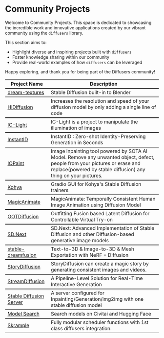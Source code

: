 <!--Copyright 2024 The HuggingFace Team. All rights reserved.

Licensed under the Apache License, Version 2.0 (the "License"); you may not use this file except in compliance with
the License. You may obtain a copy of the License at

http://www.apache.org/licenses/LICENSE-2.0

Unless required by applicable law or agreed to in writing, software distributed under the License is distributed on
an "AS IS" BASIS, WITHOUT WARRANTIES OR CONDITIONS OF ANY KIND, either express or implied. See the License for the
specific language governing permissions and limitations under the License.
-->

# Community Projects

Welcome to Community Projects. This space is dedicated to showcasing the incredible work and innovative applications created by our vibrant community using the `diffusers` library.

This section aims to:

- Highlight diverse and inspiring projects built with `diffusers`
- Foster knowledge sharing within our community
- Provide real-world examples of how `diffusers` can be leveraged

Happy exploring, and thank you for being part of the Diffusers community!

<table>
    <tr>
        <th>Project Name</th>
        <th>Description</th>
    </tr>
  <tr style="border-top: 2px solid black">
    <td><a href="https://github.com/carson-katri/dream-textures"> dream-textures </a></td>
    <td>Stable Diffusion built-in to Blender</td>
  </tr>
  <tr style="border-top: 2px solid black">
    <td><a href="https://github.com/megvii-research/HiDiffusion"> HiDiffusion </a></td>
    <td>Increases the resolution and speed of your diffusion model by only adding a single line of code</td>
  </tr>
  <tr style="border-top: 2px solid black">
    <td><a href="https://github.com/lllyasviel/IC-Light"> IC-Light </a></td>
    <td>IC-Light is a project to manipulate the illumination of images</td>
  </tr>
  <tr style="border-top: 2px solid black">
    <td><a href="https://github.com/InstantID/InstantID"> InstantID </a></td>
    <td>InstantID : Zero-shot Identity-Preserving Generation in Seconds</td>
  </tr>
  <tr style="border-top: 2px solid black">
    <td><a href="https://github.com/Sanster/IOPaint"> IOPaint </a></td>
    <td>Image inpainting tool powered by SOTA AI Model. Remove any unwanted object, defect, people from your pictures or erase and replace(powered by stable diffusion) any thing on your pictures.</td>
  </tr>
  <tr style="border-top: 2px solid black">
    <td><a href="https://github.com/bmaltais/kohya_ss"> Kohya </a></td>
    <td>Gradio GUI for Kohya's Stable Diffusion trainers</td>
  </tr>
  <tr style="border-top: 2px solid black">
    <td><a href="https://github.com/magic-research/magic-animate"> MagicAnimate </a></td>
    <td>MagicAnimate: Temporally Consistent Human Image Animation using Diffusion Model</td>
  </tr>
  <tr style="border-top: 2px solid black">
    <td><a href="https://github.com/levihsu/OOTDiffusion"> OOTDiffusion </a></td>
    <td>Outfitting Fusion based Latent Diffusion for Controllable Virtual Try-on</td>
  </tr>
  <tr style="border-top: 2px solid black">
    <td><a href="https://github.com/vladmandic/automatic"> SD.Next </a></td>
    <td>SD.Next: Advanced Implementation of Stable Diffusion and other Diffusion-based generative image models</td>
  </tr>
  <tr style="border-top: 2px solid black">
    <td><a href="https://github.com/ashawkey/stable-dreamfusion"> stable-dreamfusion </a></td>
    <td>Text-to-3D & Image-to-3D & Mesh Exportation with NeRF + Diffusion</td>
  </tr>
  <tr style="border-top: 2px solid black">
    <td><a href="https://github.com/HVision-NKU/StoryDiffusion"> StoryDiffusion </a></td>
    <td>StoryDiffusion can create a magic story by generating consistent images and videos.</td>
  </tr>
  <tr style="border-top: 2px solid black">
    <td><a href="https://github.com/cumulo-autumn/StreamDiffusion"> StreamDiffusion </a></td>
    <td>A Pipeline-Level Solution for Real-Time Interactive Generation</td>
  </tr>
  <tr style="border-top: 2px solid black">
    <td><a href="https://github.com/Netwrck/stable-diffusion-server"> Stable Diffusion Server </a></td>
    <td>A server configured for Inpainting/Generation/img2img with one stable diffusion model</td>
  </tr>
  <tr style="border-top: 2px solid black">
    <td><a href="https://github.com/suzukimain/auto_diffusers"> Model Search </a></td>
    <td>Search models on Civitai and Hugging Face</td>
  </tr>
  <tr style="border-top: 2px solid black">
    <td><a href="https://github.com/beinsezii/skrample"> Skrample </a></td>
    <td>Fully modular scheduler functions with 1st class diffusers integration.</td>
  </tr>
</table>
